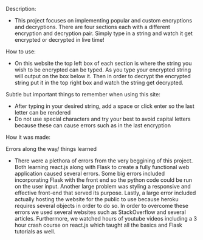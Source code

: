 Description: 
- This project focuses on implementing popular and custom encryptions and decryptions. There are four sections each with a different encryption and decryption pair. Simply type in a string and watch it get encrypted or decrypted in live time!

How to use:
- On this website the top left box of each section is where the string you wish to be encrypted can be typed. As you type your encrypted string will output on the box below it. Then in order to decrypt the encrypted string put it in the top right box and watch the string get decrypted. 

Subtle but important things to remember when using this site: 
- After typing in your desired string, add a space or click enter so the last letter can be rendered 
- Do not use special characters and try your best to avoid capital letters because these can cause errors such as in the last encryption


How it was made:



Errors along the way/ things learned 
- There were a plethora of errors from the very beggining of this project. Both learning react.js along with Flask to create a fully functional web application caused several errors. Some big errors included incorporating Flask with the front end so the python code could be run on the user input. Another large problem was styling a responsive and effective front-end that served its purpose. Lastly, a large error included actually hosting the website for the public to use because heroku requires several objects in order to do so. In order to overcome these errors we used several websites such as StackOverflow and several articles. Furthermore, we watched hours of youtube videos including a 3 hour crash course on react.js which taught all the basics and Flask tutorials as well. 



